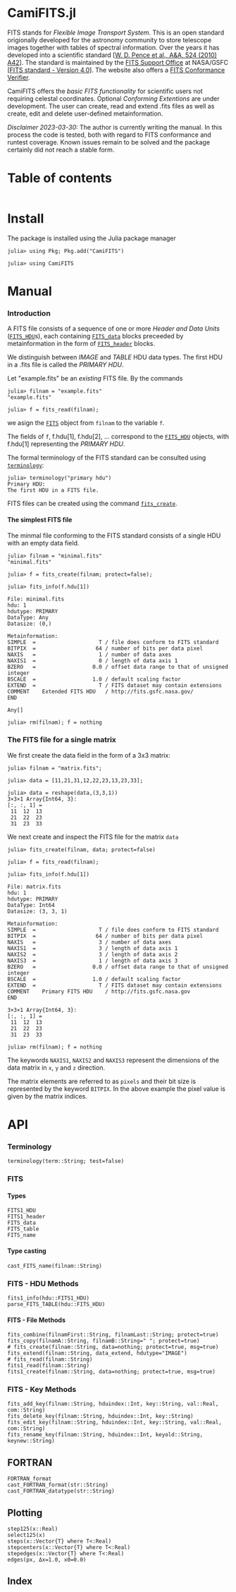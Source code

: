 # CamiFITS.jl

FITS stands for *Flexible Image Transport System*. This is an open standard origionally developed for the astronomy community to store telescope images together with tables of spectral information. Over the years it has developed into a scientific standard [[W. D. Pence et al., A&A, 524 (2010) A42](https://doi.org/10.1051/0004-6361/201015362)]. The standard is maintained by the [FITS Support Office](http://fits.gsfc.nasa.gov/) at NASA/GSFC [[FITS standard - Version 4.0](https://fits.gsfc.nasa.gov/fits_standard.html)]. The website also offers a [FITS Conformance Verifier](https://fits.gsfc.nasa.gov/fits_verify.html). 

CamiFITS offers the *basic FITS functionality* for scientific users not requiring celestal coordinates. Optional *Conforming Extentions* are under development. The user can create, read and extend .fits files as well as create, edit and delete user-defined metainformation.

*Disclaimer 2023-03-30:* The author is currently writing the manual. In this process the code is tested, both with regard to FITS conformance and runtest coverage. Known issues remain to be solved and the package certainly did not reach a stable form.

# Table of contents

```@contents
```
# Install

The package is installed using the Julia package manager

```
julia> using Pkg; Pkg.add("CamiFITS")

julia> using CamiFITS
```

# Manual
### Introduction

A FITS file consists of a sequence of one or more *Header and Data Units* ([`FITS_HDU`](@ref)s), each containing [`FITS_data`](@ref) blocks preceeded by metainformation in the form of [`FITS_header`](@ref) blocks.

We distinguish between *IMAGE* and *TABLE* HDU data types. The first HDU in a .fits file is called the *PRIMARY HDU*.

Let "example.fits" be an *existing* FITS file. By the commands 

```
julia> filnam = "example.fits"
"example.fits"

julia> f = fits_read(filnam);
```
we asign the [`FITS`](@ref) object from `filnam` to the variable `f`. 

The fields of `f`, f.hdu[1], f.hdu[2], ... correspond to the 
[`FITS_HDU`](@ref) objects, with f.hdu[1] representing the *PRIMARY HDU*. 

The formal terminology of the FITS standard can be consulted using 
[`terminology`](@ref): 
```
julia> terminology("primary hdu")
Primary HDU:
The first HDU in a FITS file.
```

FITS files can be created using the command [`fits_create`](@ref).

#### The simplest FITS file
The minmal file conforming to the FITS standard consists of a single HDU 
with an empty data field.
```
julia> filnam = "minimal.fits"
"minimal.fits"

julia> f = fits_create(filnam; protect=false);

julia> fits_info(f.hdu[1])

File: minimal.fits
hdu: 1
hdutype: PRIMARY
DataType: Any
Datasize: (0,)

Metainformation:
SIMPLE  =                    T / file does conform to FITS standard
BITPIX  =                   64 / number of bits per data pixel
NAXIS   =                    1 / number of data axes
NAXIS1  =                    0 / length of data axis 1
BZERO   =                  0.0 / offset data range to that of unsigned integer  
BSCALE  =                  1.0 / default scaling factor
EXTEND  =                    T / FITS dataset may contain extensions
COMMENT    Extended FITS HDU   / http://fits.gsfc.nasa.gov/
END

Any[]

julia> rm(filnam); f = nothing
```

### The FITS file for a single matrix
We first create the data field in the form of a 3x3 matrix:
```
julia> filnam = "matrix.fits";

julia> data = [11,21,31,12,22,23,13,23,33];

julia> data = reshape(data,(3,3,1))
3×3×1 Array{Int64, 3}:
[:, :, 1] =
 11  12  13
 21  22  23
 31  23  33
```
We next create and inspect the FITS file for the matrix `data`
```
julia> fits_create(filnam, data; protect=false)

julia> f = fits_read(filnam);

julia> fits_info(f.hdu[1])

File: matrix.fits
hdu: 1
hdutype: PRIMARY
DataType: Int64
Datasize: (3, 3, 1)

Metainformation:
SIMPLE  =                    T / file does conform to FITS standard
BITPIX  =                   64 / number of bits per data pixel
NAXIS   =                    3 / number of data axes
NAXIS1  =                    3 / length of data axis 1
NAXIS2  =                    3 / length of data axis 2
NAXIS3  =                    1 / length of data axis 3
BZERO   =                  0.0 / offset data range to that of unsigned integer
BSCALE  =                  1.0 / default scaling factor
EXTEND  =                    T / FITS dataset may contain extensions
COMMENT    Primary FITS HDU    / http://fits.gsfc.nasa.gov
END

3×3×1 Array{Int64, 3}:
[:, :, 1] =
 11  12  13
 21  22  23
 31  23  33

julia> rm(filnam); f = nothing
```
The keywords `NAXIS1`, `NAXIS2` and `NAXIS3` represent the dimensions 
of the data matrix in ``x``, ``y`` and ``z`` direction. 

The matrix elements are referred to as `pixels` and their bit size is 
represented by the keyword `BITPIX`. In the above example the pixel value 
is given by the matrix indices.
 

# API

### Terminology

```@docs
terminology(term::String; test=false)
```

### FITS 

#### Types

```@docs
FITS1_HDU
FITS1_header
FITS_data
FITS_table
FITS_name
```
#### Type casting

```@docs
cast_FITS_name(filnam::String)
```

### FITS - HDU Methods

```@docs
fits1_info(hdu::FITS1_HDU)
parse_FITS_TABLE(hdu::FITS_HDU)
```

#### FITS - File Methods

```@docs
fits_combine(filnamFirst::String, filnamLast::String; protect=true)
fits_copy(filnamA::String, filnamB::String=" "; protect=true)
# fits_create(filnam::String, data=nothing; protect=true, msg=true)
fits_extend(filnam::String, data_extend, hdutype="IMAGE")
# fits_read(filnam::String)
fits1_read(filnam::String)
fits1_create(filnam::String, data=nothing; protect=true, msg=true)
```

### FITS - Key Methods

```@docs
fits_add_key(filnam::String, hduindex::Int, key::String, val::Real, com::String)
fits_delete_key(filnam::String, hduindex::Int, key::String)
fits_edit_key(filnam::String, hduindex::Int, key::String, val::Real, com::String)
fits_rename_key(filnam::String, hduindex::Int, keyold::String, keynew::String)
```

## FORTRAN

```@docs
FORTRAN_format
cast_FORTRAN_format(str::String)
cast_FORTRAN_datatype(str::String)
```

## Plotting

```@docs
step125(x::Real)
select125(x)
steps(x::Vector{T} where T<:Real)
stepcenters(x::Vector{T} where T<:Real)
stepedges(x::Vector{T} where T<:Real)
edges(px, Δx=1.0, x0=0.0)
```

## Index

```@index
```